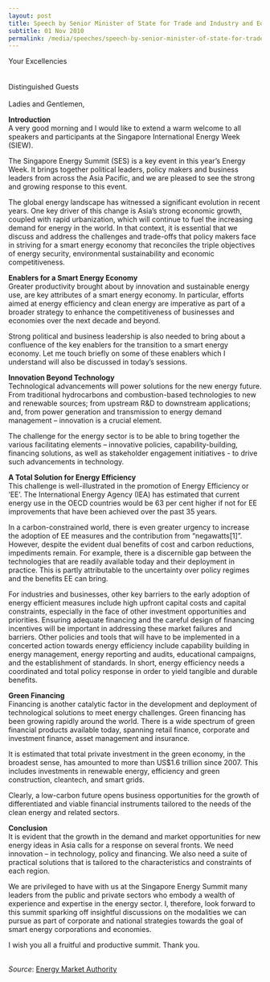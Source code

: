 ```yaml
---
layout: post
title: Speech by Senior Minister of State for Trade and Industry and Education S Iswaran at the Singapore Energy Summit
subtitle: 01 Nov 2010
permalink: /media/speeches/speech-by-senior-minister-of-state-for-trade-and-industry-and-education-s-iswaran-at-the-singapore-energy-summit-1-november-2010
---
```



Your Excellencies  
<br><br>
Distinguished Guests
<br><br>
Ladies and Gentlemen,

**Introduction**  
A very good morning and I would like to extend a warm welcome to all speakers and participants at the Singapore International Energy Week (SIEW).

The Singapore Energy Summit (SES) is a key event in this year’s Energy Week. It brings together political leaders, policy makers and business leaders from across the Asia Pacific, and we are pleased to see the strong and growing response to this event.

The global energy landscape has witnessed a significant evolution in recent years. One key driver of this change is Asia’s strong economic growth, coupled with rapid urbanization, which will continue to fuel the increasing demand for energy in the world. In that context, it is essential that we discuss and address the challenges and trade-offs that policy makers face in striving for a smart energy economy that reconciles the triple objectives of energy security, environmental sustainability and economic competitiveness.

**Enablers for a Smart Energy Economy**  
Greater productivity brought about by innovation and sustainable energy use, are key attributes of a smart energy economy. In particular, efforts aimed at energy efficiency and clean energy are imperative as part of a broader strategy to enhance the competitiveness of businesses and economies over the next decade and beyond.

Strong political and business leadership is also needed to bring about a confluence of the key enablers for the transition to a smart energy economy. Let me touch briefly on some of these enablers which I understand will also be discussed in today’s sessions.

**Innovation Beyond Technology**  
Technological advancements will power solutions for the new energy future. From traditional hydrocarbons and combustion-based technologies to new and renewable sources; from upstream R&D to downstream applications; and, from power generation and transmission to energy demand management – innovation is a crucial element.

The challenge for the energy sector is to be able to bring together the various facilitating elements – innovative policies, capability-building, financing solutions, as well as stakeholder engagement initiatives - to drive such advancements in technology.

**A Total Solution for Energy Efficiency**  
This challenge is well-illustrated in the promotion of Energy Efficiency or ‘EE’. The International Energy Agency (IEA) has estimated that current energy use in the OECD countries would be 63 per cent higher if not for EE improvements that have been achieved over the past 35 years.

In a carbon-constrained world, there is even greater urgency to increase the adoption of EE measures and the contribution from “negawatts[1]”. However, despite the evident dual benefits of cost and carbon reductions, impediments remain. For example, there is a discernible gap between the technologies that are readily available today and their deployment in practice. This is partly attributable to the uncertainty over policy regimes and the benefits EE can bring.

For industries and businesses, other key barriers to the early adoption of energy efficient measures include high upfront capital costs and capital constraints, especially in the face of other investment opportunities and priorities. Ensuring adequate financing and the careful design of financing incentives will be important in addressing these market failures and barriers. Other policies and tools that will have to be implemented in a concerted action towards energy efficiency include capability building in energy management, energy reporting and audits, educational campaigns, and the establishment of standards. In short, energy efficiency needs a coordinated and total policy response in order to yield tangible and durable benefits.

**Green Financing**  
Financing is another catalytic factor in the development and deployment of technological solutions to meet energy challenges. Green financing has been growing rapidly around the world. There is a wide spectrum of green financial products available today, spanning retail finance, corporate and investment finance, asset management and insurance.

It is estimated that total private investment in the green economy, in the broadest sense, has amounted to more than US$1.6 trillion since 2007. This includes investments in renewable energy, efficiency and green construction, cleantech, and smart grids.

Clearly, a low-carbon future opens business opportunities for the growth of differentiated and viable financial instruments tailored to the needs of the clean energy and related sectors.

**Conclusion**  
It is evident that the growth in the demand and market opportunities for new energy ideas in Asia calls for a response on several fronts. We need innovation – in technology, policy and financing. We also need a suite of practical solutions that is tailored to the characteristics and constraints of each region.

We are privileged to have with us at the Singapore Energy Summit many leaders from the public and private sectors who embody a wealth of experience and expertise in the energy sector. I, therefore, look forward to this summit sparking off insightful discussions on the modalities we can pursue as part of corporate and national strategies towards the goal of smart energy corporations and economies.

I wish you all a fruitful and productive summit. Thank you.
<br><br>

*Source*: [<a href="https://www.ema.gov.sg/speech.aspx?news_sid=20140609CJxN60uatAEd" target="_blank">Energy Market Authority</a>](https://www.ema.gov.sg/speech.aspx?news_sid=20140609CJxN60uatAEd)
